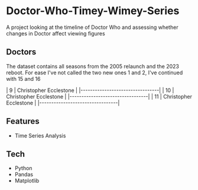 # Doctor-Who-Timey-Wimey-Series
A project looking at the timeline of Doctor Who and assessing whether changes in Doctor affect viewing figures

## Doctors
The dataset contains all seasons from the 2005 relaunch and the 2023 reboot. For ease I've not called the two new ones 1 and 2, I've continued with 15 and 16

|  9  |  Christopher Ecclestone   |
|---------------------------------|
|  10  |  Christopher Ecclestone  |
|---------------------------------|
|  11  |  Christopher Ecclestone  |
|---------------------------------|

## Features
- Time Series Analysis

## Tech
- Python
- Pandas
- Matplotlib
